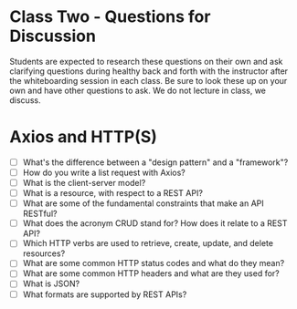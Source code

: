 # Class Two - Questions for Discussion

Students are expected to research these questions on their own and ask clarifying questions during healthy back and forth with the instructor after the whiteboarding session in each class. Be sure to look these up on your own and have other questions to ask. We do not lecture in class, we discuss.

# Axios and HTTP(S)

- [ ] What's the difference between a "design pattern" and a "framework"?
- [ ] How do you write a list request with Axios?
- [ ] What is the client-server model?
- [ ] What is a resource, with respect to a REST API?
- [ ] What are some of the fundamental constraints that make an API RESTful?
- [ ] What does the acronym CRUD stand for? How does it relate to a REST API?
- [ ] Which HTTP verbs are used to retrieve, create, update, and delete resources?
- [ ] What are some common HTTP status codes and what do they mean?
- [ ] What are some common HTTP headers and what are they used for?
- [ ] What is JSON?
- [ ] What formats are supported by REST APIs?
